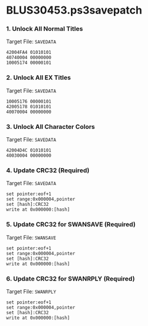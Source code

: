 # BLUS30453.ps3savepatch

### 1. Unlock All Normal Titles

Target File: `SAVEDATA`

```
42004FA4 01010101
40740004 00000000
10005174 00000101
```

### 2. Unlock All EX Titles

Target File: `SAVEDATA`

```
10005176 00000101
42005178 01010101
40070004 00000000
```

### 3. Unlock All Character Colors

Target File: `SAVEDATA`

```
42004D4C 01010101
40030004 00000000
```

### 4. Update CRC32 (Required)

Target File: `SAVEDATA`

```
set pointer:eof+1
set range:0x000004,pointer
set [hash]:CRC32
write at 0x000000:[hash]
```

### 5. Update CRC32 for SWANSAVE (Required)

Target File: `SWANSAVE`

```
set pointer:eof+1
set range:0x000004,pointer
set [hash]:CRC32
write at 0x000000:[hash]
```

### 6. Update CRC32 for SWANRPLY (Required)

Target File: `SWANRPLY`

```
set pointer:eof+1
set range:0x000004,pointer
set [hash]:CRC32
write at 0x000000:[hash]
```

